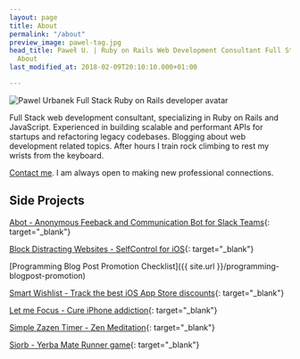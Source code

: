 ```yaml
---
layout: page
title: About
permalink: "/about"
preview_image: pawel-tag.jpg
head_title: Paweł U. | Ruby on Rails Web Development Consultant Full Stack Blog -
  About
last_modified_at: 2018-02-09T20:10:10.000+01:00

---
```

<img alt="Pawel Urbanek Full Stack Ruby on Rails developer avatar" src="{{ site.url }}{{ assets\['pawel.jpg'\].digest_path }}" srcset="{{ site.url }}{{ assets\['pawel.jpg'\].digest_path }} 1x, {{ site.url }}{{ assets\['pawel@2x.jpg'\].digest_path }} 2x" class='about-photo'>

Full Stack web development consultant, specializing in Ruby on Rails and JavaScript. Experienced in building scalable and performant APIs for startups and refactoring legacy codebases. Blogging about web development related topics. After hours I train rock climbing to rest my wrists from the keyboard.

<p><a class='link' href="/contact">Contact me</a>. I am always open to making new professional connections.</p>

## Side Projects

[Abot - Anonymous Feeback and Communication Bot for Slack Teams](https://abot.apki.io){: target="_blank"}

[Block Distracting Websites - SelfControl for iOS](https://selfcontrol.apki.io){: target="_blank"}

[Programming Blog Post Promotion Checklist]({{ site.url }}/programming-blogpost-promotion)

[Smart Wishlist - Track the best iOS App Store discounts](https://wishlist.apki.io){: target="_blank"}

[Let me Focus - Cure iPhone addiction](https://focus.apki.io){: target="_blank"}

[Simple Zazen Timer - Zen Meditation](https://zazen.apki.io){: target="_blank"}

[Siorb - Yerba Mate Runner game](http://siorb.dobreziele.pl){: target="_blank"}